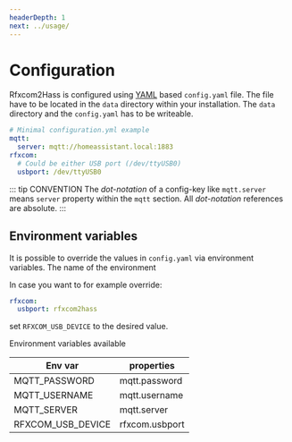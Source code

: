 ```yaml
---
headerDepth: 1
next: ../usage/
---
```


# Configuration

Rfxcom2Hass is configured using [YAML](https://en.wikipedia.org/wiki/YAML) based `config.yaml` file.
The file have to be located in the `data` directory within your installation. The `data` directory and the `config.yaml` has to be writeable.

```yaml
# Minimal configuration.yml example
mqtt:
  server: mqtt://homeassistant.local:1883
rfxcom:
  # Could be either USB port (/dev/ttyUSB0)
  usbport: /dev/ttyUSB0

```

::: tip CONVENTION
The _dot-notation_ of a config-key like `mqtt.server` means `server` property within the `mqtt`
section. All _dot-notation_ references are absolute.
:::

## Environment variables

It is possible to override the values in `config.yaml` via environment variables. The name of the environment

In case you want to for example override:

```yaml
rfxcom:
  usbport: rfxcom2hass
```

set `RFXCOM_USB_DEVICE` to the desired value.

Environment variables available


| Env var | properties |
|------------|----------------|
| MQTT_PASSWORD | mqtt.password |
| MQTT_USERNAME | mqtt.username |
| MQTT_SERVER | mqtt.server |
| RFXCOM_USB_DEVICE | rfxcom.usbport |
